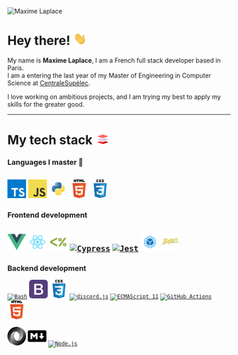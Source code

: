 <img src="assets/title banner.gif" alt="Maxime Laplace" />

# Hey there! <img src="https://github.com/MaximeLaplace/maximelaplace/blob/main/assets/wave.gif?raw=true" width="30px">

My name is <b>Maxime Laplace</b>, I am a French full stack developer based in Paris.  
I am a entering the last year of my Master of Engineering in Computer Science at [CentraleSupélec](https://www.centralesupelec.fr).

I love working on ambitious projects, and I am trying my best to apply my skills for the greater good.

---

# My tech stack <img src="https://github.com/MaximeLaplace/maximelaplace/blob/main/assets/stack.gif?raw=true" width="30px">

### Languages I master 🔧

<code><a href="https://www.typescriptlang.org"><img alt="TypeScript" title="TypeScript" src="https://raw.githubusercontent.com/github/explore/80688e429a7d4ef2fca1e82350fe8e3517d3494d/topics/typescript/typescript.png" height="42"></a></code>
<code><a href="https://developer.mozilla.org/en-US/docs/Web/JavaScript"><img alt="JavaScript" title="JavaScript" src="https://raw.githubusercontent.com/github/explore/80688e429a7d4ef2fca1e82350fe8e3517d3494d/topics/javascript/javascript.png" height="42"></a></code>
<code><a href="https://www.python.org/"><img alt="Python" title="Python" src="https://raw.githubusercontent.com/github/explore/80688e429a7d4ef2fca1e82350fe8e3517d3494d/topics/python/python.png" height="42"></a></code>
<code><a href="https://developer.mozilla.org/docs/Web/HTML"><img alt="HTML5" title="HTML5" src="https://raw.githubusercontent.com/github/explore/80688e429a7d4ef2fca1e82350fe8e3517d3494d/topics/html/html.png" height="42"></a></code>
<code><a href="https://developer.mozilla.org/docs/Web/CSS"><img alt="CSS" title="CSS" src="https://raw.githubusercontent.com/github/explore/80688e429a7d4ef2fca1e82350fe8e3517d3494d/topics/css/css.png" height="42"></a></code>
--
### Frontend development

<code><a href="https://vuejs.org/"><img alt="Vuejs" title="Vuejs" src="https://raw.githubusercontent.com/github/explore/80688e429a7d4ef2fca1e82350fe8e3517d3494d/topics/vue/vue.png" height="42"></a></code>
<code><a href="https://reactjs.org/"><img alt="React" title="React" src="https://raw.githubusercontent.com/github/explore/80688e429a7d4ef2fca1e82350fe8e3517d3494d/topics/react/react.png" height="42"></a></code>
<code><a href="https://ejs.co/"><img alt="EJS" title="EJS" src="assets/ejs.png" height="42"></a></code>
<code><a href="https://www.cypress.io/"><img alt="Cypress" title="Cypress" src="https://avatars.githubusercontent.com/u/8908513?s=280&v=4" height="42"></a></code>
<code><a href="https://jestjs.io/fr/"><img alt="Jest" title="Jest" src="https://cdn.freebiesupply.com/logos/large/2x/jest-logo-png-transparent.png" height="42"></a></code>
<code><a href="https://webpack.js.org/"><img alt="Webpack" title="Webpack" src="https://raw.githubusercontent.com/github/explore/80688e429a7d4ef2fca1e82350fe8e3517d3494d/topics/webpack/webpack.png" height="42"></a></code>
<code><a href="https://babeljs.io/"><img alt="Babel" title="Babel" src="https://raw.githubusercontent.com/github/explore/80688e429a7d4ef2fca1e82350fe8e3517d3494d/topics/babel/babel.png" height="42"></a></code>
--
### Backend development


<code><a href="https://www.gnu.org/software/bash"><img alt="Bash" title="Bash" src="https://github.com/cheesits456/cheesits456/raw/master/icons/bash.png" height="42"></a></code>
<code><a href="https://getbootstrap.com"><img alt="Bootstrap" title="Bootstrap" src="https://raw.githubusercontent.com/github/explore/80688e429a7d4ef2fca1e82350fe8e3517d3494d/topics/bootstrap/bootstrap.png" height="42"></a></code>
<code><a href="https://www.w3.org/Style/CSS/Overview.en.html"><img alt="CSS 3" title="CSS 3" src="https://raw.githubusercontent.com/github/explore/80688e429a7d4ef2fca1e82350fe8e3517d3494d/topics/css/css.png" height="42"></a></code>
<code><a href="https://discord.js.org"><img alt="discord.js" title="discord.js" src="https://avatars0.githubusercontent.com/u/26492485" height="42"></a></code>
<code><a href="https://en.wikipedia.org/wiki/ECMAScript"><img alt="ECMAScript 11" title="ECMAScript 11" src="https://github.com/cheesits456/cheesits456/raw/master/icons/ecmascript.png" height="42"></a></code>
<code><a href="https://github.com/features/actions"><img alt="GitHub Actions" title="GitHub Actions" src="https://avatars0.githubusercontent.com/u/44036562" height="42"></a></code>
<code><a href="https://en.wikipedia.org/wiki/HTML"><img alt="HTML 5" title="HTML 5" src="https://raw.githubusercontent.com/github/explore/80688e429a7d4ef2fca1e82350fe8e3517d3494d/topics/html/html.png" height="42"></a></code>

<code><a href="http://www.json.org"><img alt="JSON" title="JSON" src="https://raw.githubusercontent.com/github/explore/80688e429a7d4ef2fca1e82350fe8e3517d3494d/topics/json/json.png" height="42"></a></code>
<code><a href="https://daringfireball.net/projects/markdown"><img alt="Markdown" title="Markdown" src="https://raw.githubusercontent.com/github/explore/80688e429a7d4ef2fca1e82350fe8e3517d3494d/topics/markdown/markdown.png" height="42"></a></code>
<code><a href="https://nodejs.org/en/"><img alt="Node.js" title="Node.js" src="https://github.com/cheesits456/cheesits456/raw/master/icons/node.png" height="42"></a></code>

<!--
**MaximeLaplace/maximelaplace** is a ✨ _special_ ✨ repository because its `README.md` (this file) appears on your GitHub profile.

Here are some ideas to get you started:

- 🔭 I’m currently working on ...
- 🌱 I’m currently learning ...
- 👯 I’m looking to collaborate on ...
- 🤔 I’m looking for help with ...
- 💬 Ask me about ...
- 📫 How to reach me: ...
- 😄 Pronouns: ...
- ⚡ Fun fact: ...
-->
